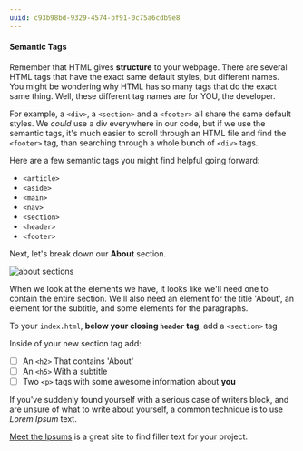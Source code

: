 ```yaml
---
uuid: c93b98bd-9329-4574-bf91-0c75a6cdb9e8
---
```



#### Semantic Tags

Remember that HTML gives **structure** to your webpage. There are several HTML tags
that have the exact same default styles, but different names. You might be wondering
why HTML has so many tags that do the exact same thing. Well, these different tag names
are for YOU, the developer.

For example, a `<div>`, a `<section>` and a `<footer>` all share the same default styles. We *could*
use a div everywhere in our code, but if we use the semantic tags, it's much easier to scroll through an
HTML file and find the `<footer>` tag, than searching through a whole bunch of `<div>` tags.

Here are a few semantic tags you might find helpful going forward:

- `<article>`
- `<aside>`
- `<main>`
- `<nav>`
- `<section>`
- `<header>`
- `<footer>`

Next, let's break down our **About** section.

![about sections](https://d3vv6lp55qjaqc.cloudfront.net/items/3Q041Z0f0J1K3L2e1207/%5B11d28338047cc6565674104b4059d6f9%5D_Image+2017-08-26+at+2.02.24+PM.png?X-CloudApp-Visitor-Id=2818368)

When we look at the elements we have, it looks like we'll need one to contain the entire section. We'll also
need an element for the title 'About', an element for the subtitle, and some elements for the paragraphs.

To your `index.html`, **below your closing `header` tag**, add a `<section>` tag

Inside of your new section tag add:
- [ ] An `<h2>` That contains 'About'
- [ ] An `<h5>` With a subtitle
- [ ] Two `<p>` tags with some awesome information about **you**

If you've suddenly found yourself with a serious case of writers block, and are unsure of what to write about yourself,
a common technique is to use *Lorem Ipsum* text.

[Meet the Ipsums](http://meettheipsums.com/) is a great site to find filler text for your project.
